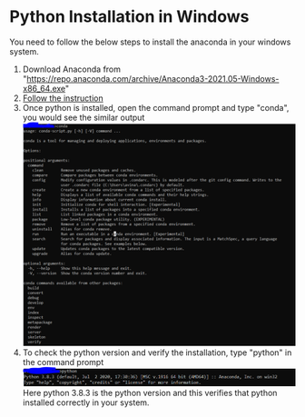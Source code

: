 # Python Installation in Windows
You need to follow the below steps to install the anaconda in your windows system.
1. Download Anaconda from "https://repo.anaconda.com/archive/Anaconda3-2021.05-Windows-x86_64.exe"
2. [Follow the instruction](https://www.youtube.com/watch?v=mzNVbkEuCfo)
3. Once python is installed, open the command prompt and type "conda", you would see the similar output <br>
![alt text](https://github.com/robaita/introduction_to_machine_learning/blob/main/images/Conda_verification.PNG "Conda Verification")
4. To check the python version and verify the installation, type "python" in the command prompt <br>
![alt text](https://github.com/robaita/introduction_to_machine_learning/blob/main/images/Python_verification.PNG "Python Verification")
Here python 3.8.3 is the python version and this verifies that python installed correctly in your system.
